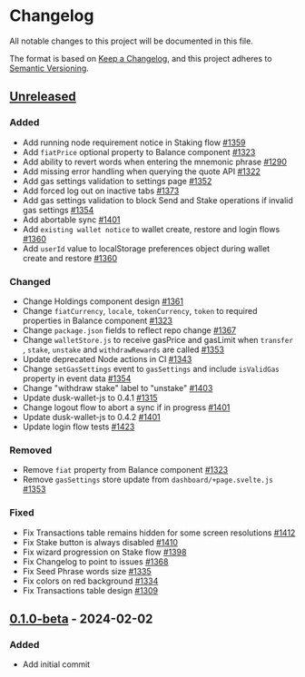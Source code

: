 # Changelog

All notable changes to this project will be documented in this file.

The format is based on [Keep a Changelog](https://keepachangelog.com/en/1.0.0/),
and this project adheres to [Semantic Versioning](https://semver.org/spec/v2.0.0.html).

## [Unreleased]

### Added

- Add running node requirement notice in Staking flow [#1359](https://github.com/dusk-network/rusk/issues/1359)
- Add `fiatPrice` optional property to Balance component [#1323](https://github.com/dusk-network/rusk/issues/1323)
- Add ability to revert words when entering the mnemonic phrase [#1290](https://github.com/dusk-network/rusk/issues/1290)
- Add missing error handling when querying the quote API [#1322](https://github.com/dusk-network/rusk/issues/1322)
- Add gas settings validation to settings page [#1352](https://github.com/dusk-network/rusk/issues/1352)
- Add forced log out on inactive tabs [#1373](https://github.com/dusk-network/rusk/issues/1373)
- Add gas settings validation to block Send and Stake operations if invalid gas settings [#1354](https://github.com/dusk-network/rusk/issues/1354)
- Add abortable sync [#1401](https://github.com/dusk-network/rusk/issues/1401)
- Add `existing wallet notice` to wallet create, restore and login flows [#1360](https://github.com/dusk-network/rusk/issues/1360)
- Add `userId` value to localStorage preferences object during wallet create and restore [#1360](https://github.com/dusk-network/rusk/issues/1360)

### Changed

- Change Holdings component design [#1361](https://github.com/dusk-network/rusk/issues/1361)
- Change `fiatCurrency`, `locale`, `tokenCurrency`, `token` to required properties in Balance component [#1323](https://github.com/dusk-network/rusk/issues/1323)
- Change `package.json` fields to reflect repo change [#1367](https://github.com/dusk-network/rusk/issues/1367)
- Change `walletStore.js` to receive gasPrice and gasLimit when `transfer` , `stake`, `unstake` and `withdrawRewards` are called [#1353](https://github.com/dusk-network/rusk/issues/1353)
- Update deprecated Node actions in CI [#1343](https://github.com/dusk-network/rusk/issues/1343)
- Change `setGasSettings` event to `gasSettings` and include `isValidGas` property in event data [#1354](https://github.com/dusk-network/rusk/issues/1354)
- Change "withdraw stake" label to "unstake" [#1403](https://github.com/dusk-network/rusk/issues/1403)
- Update dusk-wallet-js to 0.4.1 [#1315](https://github.com/dusk-network/rusk/issues/1315)
- Change logout flow to abort a sync if in progress [#1401](https://github.com/dusk-network/rusk/issues/1401)
- Update dusk-wallet-js to 0.4.2 [#1401](https://github.com/dusk-network/rusk/issues/1401)
- Update login flow tests [#1423](https://github.com/dusk-network/rusk/issues/1423)

### Removed

- Remove `fiat` property from Balance component [#1323](https://github.com/dusk-network/rusk/issues/1323)
- Remove `gasSettings` store update from `dashboard/+page.svelte.js` [#1353](https://github.com/dusk-network/rusk/issues/1353)

### Fixed

- Fix Transactions table remains hidden for some screen resolutions [#1412](https://github.com/dusk-network/rusk/issues/1412)
- Fix Stake button is always disabled [#1410](https://github.com/dusk-network/rusk/issues/1410)
- Fix wizard progression on Stake flow [#1398](https://github.com/dusk-network/rusk/issues/1398)
- Fix Changelog to point to issues [#1368](https://github.com/dusk-network/rusk/issues/1368)
- Fix Seed Phrase words size [#1335](https://github.com/dusk-network/rusk/issues/1335)
- Fix colors on red background [#1334](https://github.com/dusk-network/rusk/issues/1334)
- Fix Transactions table design [#1309](https://github.com/dusk-network/rusk/issues/1309)

## [0.1.0-beta] - 2024-02-02

### Added

- Add initial commit

<!-- ISSUES -->

<!-- VERSIONS -->
[Unreleased]: https://github.com/dusk-network/rusk/compare/web-wallet-0.1.0-beta...HEAD
[0.1.0-beta]: https://github.com/dusk-network/rusk/tree/web-wallet-0.1.0-beta
